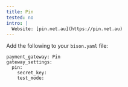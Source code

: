 ```yaml
---
title: Pin
tested: no
intro: |
  Website: [pin.net.au](https://pin.net.au)
---
```


Add the following to your `bison.yaml` file:
~~~
payment_gateway: Pin
gateway_settings:
  pin:
    secret_key:
    test_mode:
~~~ 